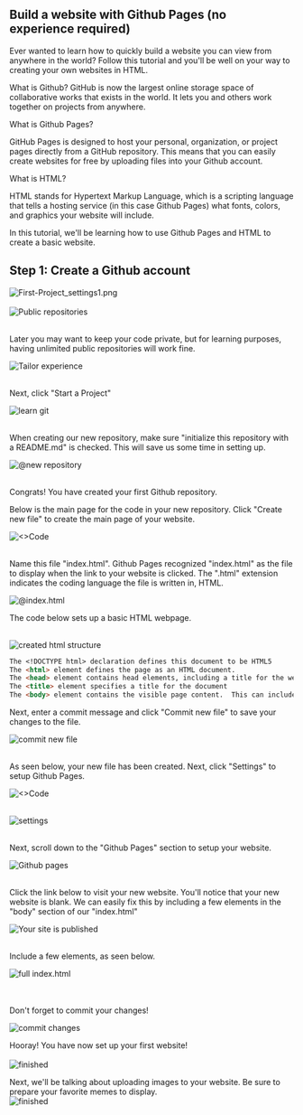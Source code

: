 ## Build a website with Github Pages (no experience required)

Ever wanted to learn how to quickly build a website you can view from anywhere in the world?  Follow this tutorial and you'll be well on your way to creating your own websites in HTML.  

What is Github? 
 GitHub is now the largest online storage space of collaborative works that exists in the world.  It lets you and others work together on projects from anywhere.
 
 What is Github Pages?
 
 GitHub Pages is designed to host your personal, organization, or project pages directly from a GitHub repository. This means that you can easily create websites for free by uploading files into your Github account. 
 
 What is HTML? 
 
 HTML stands for Hypertext Markup Language, which is a scripting language that tells a hosting service (in this case Github Pages) what fonts, colors, and graphics your website will include. 
 
 In this tutorial, we'll be learning how to use Github Pages and HTML to create a basic website.
 
 ## Step 1: Create a Github account

![First-Project_settings1.png](/images/1.png)
<br />
<br />
![Public repositories](/images/2.png)
<br />
<br />


Later you may want to keep your code private, but for learning purposes, having unlimited public repositories will work fine. 



![Tailor experience](/images/3.png)
<br />
<br />


Next, click "Start a Project"



![learn git](/images/4.png)
<br />
<br />


When creating our new repository, make sure "initialize this repository with a README.md" is checked.  This will save us some time in setting up. 



![@new repository](/images/5.png)
<br />
<br />


Congrats!  You have created your first Github repository.  

Below is the main page for the code in your new repository.  Click "Create new file" to create the main page of your website.



![<>Code](/images/6.png)
<br />
<br />


Name this file "index.html".  Github Pages recognized "index.html" as the file to display when the link to your website is clicked.  The ".html" extension indicates the coding language the file is written in, HTML. 



![@index.html](/images/7.png)



The code below sets up a basic HTML webpage.
<br />
<br />


![created html structure](/images/8.png)



```markdown
The <!DOCTYPE html> declaration defines this document to be HTML5
The <html> element defines the page as an HTML document.
The <head> element contains head elements, including a title for the website.
The <title> element specifies a title for the document
The <body> element contains the visible page content.  This can include paragraphs and headers.
```



Next, enter a commit message and click "Commit new file" to save your changes to the file.



![commit new file](/images/9.png)
<br />
<br />


As seen below, your new file has been created.  Next, click "Settings" to setup Github Pages. 



![<>Code](/images/10.png)
<br />
<br />

![settings](/images/11.png)
<br />
<br />

Next, scroll down to the "Github Pages" section to setup your website. 



![Github pages](/images/12.png)
<br />
<br />

Click the link below to visit your new website. You'll notice that your new website is blank.  We can easily fix this by including a few elements in the "body" section of our "index.html"



![Your site is published](/images/13.png)
<br />

<br />
Include a few elements, as seen below.



![full index.html](/images/14.png)

<br />
<br />
Don't forget to commit your changes! 



![commit changes](/images/15.png)

Hooray!  You have now set up your first website!
<br />
<br />
![finished](mywebsite.png)


Next, we'll be talking about uploading images to your website.  Be sure to prepare your favorite memes to display. 
<br />
![finished](htmlmeme.jpg)

<!--### Markdown

Markdown is a lightweight and easy-to-use syntax for styling your writing. It includes conventions for

```markdown
Syntax highlighted code block

# Header 1
## Header 2
### Header 3

- Bulleted
- List

1. Numbered
2. List

**Bold** and _Italic_ and `Code` text

[Link](url) and ![Image](src)
```

For more details see [GitHub Flavored Markdown](https://guides.github.com/features/mastering-markdown/).

### Jekyll Themes

Your Pages site will use the layout and styles from the Jekyll theme you have selected in your [repository settings](https://github.com/zsheill7/SwiftTutorial/settings). The name of this theme is saved in the Jekyll `_config.yml` configuration file.

### Support or Contact

Having trouble with Pages? Check out our [documentation](https://help.github.com/categories/github-pages-basics/) or [contact support](https://github.com/contact) and we’ll help you sort it out.-->
